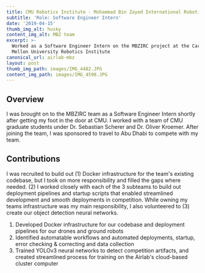 ```yaml
---
title: CMU Robotics Institute - Mohammad Bin Zayed International Robotics Challenge
subtitle: 'Role: Software Engineer Intern'
date: '2019-04-15'
thumb_img_alt: husky
content_img_alt: MBZ team
excerpt: >-
  Worked as a Software Engineer Intern on the MBZIRC project at the Carnegie
  Mellon University Robotics Institute
canonical_url: airlab-mbz
layout: post
thumb_img_path: images/IMG_4482.JPG
content_img_path: images/IMG_4598.JPG
---
```

## Overview

I was brought on to the MBZIRC team as a Software Engineer Intern shortly after getting my foot in the door at CMU. I worked with a team of CMU graduate students under Dr. Sebastian Scherer and Dr. Oliver Kroemer. After joining the team, I was sponsored to travel to Abu Dhabi to compete with my team.

## Contributions

I was recruited to build out (1) Docker infrastructure for the team's existing codebase, but I took on more responsibility and filled the gaps where needed. (2) I worked closely with each of the 3 subteams to build out deployment pipelines and startup scripts that enabled streamlined development and smooth deployments in competition. While owning my teams infrastructure was my main responsibility, I also volunteered to (3) create our object detection neural networks.

1.  Developed Docker infrastructure for our codebase and deployment pipelines for our drones and ground robots
2.  Identified automatable workflows and automated deployments, startup, error checking & correcting and data collection
3.  Trained YOLOv3 neural networks to detect competition artifacts, and created streamlined process for training on the Airlab's cloud-based cluster computer
